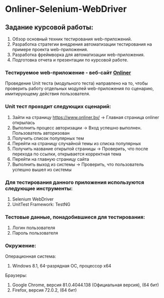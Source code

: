 # Onliner-Selenium-WebDriver

## Задание курсовой работы:
1. Обзор основный техник тестирования web-приложений.
1. Разработка стратегии внедрения автоматизации тестирования на примере проекта web-приложения.
1. Разработка фреймворка для автоматизации web-приложения.
1. Подготовка отчета и презентации по курсовой работе.

### Тестируемое web-приложение - веб-сайт [Onliner](https://www.onliner.by/)

Проведение Unit теста (модульного теста) направлено на то, чтобы проверить работу отдельных модулей web-приложения по сценарию, имитирующему действия пользователя.
### Unit тест проходит следующих сценарий:
1. Зайти на страницу https://www.onliner.by/ -> Главная страница onliner открылась
1. Выполнить процесс авторизации -> Вход успешно выполнен. Пользователь авторизован 
1. Получить список популярных тем
1. Перейти на страницу случайной темы из списка популярных
1. Получить название открытой страницы -> Проверить, что после перехода по ссылки, открывается корректная тема
1. Перейти на главную страницу сайта
1. Выполнить выход из системы -> Проверить, что пользователь успешно вышел из системы

### Для тестирования данного приложения используются следующие инструменты:
1. Selenium WebDriver
1. UnitTest Framework: TestNG

### Тестовые данные, понадобившиеся для тестирования:
1. Логин пользователя
1. Пароль пользователя

### Окружение:
Операционная система:
1. Windows 8.1, 64-разрядная ОС, процессор х64

Браузеры:
1. Google Chrome, версия 81.0.4044.138 (Официальная версия), (64 бит)
1. Firefox, версия 72.0.2, (64 бит)

